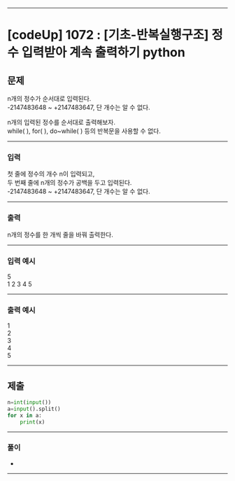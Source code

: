 
---

# [codeUp] 1072 : [기초-반복실행구조] 정수 입력받아 계속 출력하기 python


## 문제
 
n개의 정수가 순서대로 입력된다.   
-2147483648 ~ +2147483647, 단 개수는 알 수 없다.   

n개의 입력된 정수를 순서대로 출력해보자.   
while( ), for( ), do~while( ) 등의 반복문을 사용할 수 없다.   

---
### 입력 

첫 줄에 정수의 개수 n이 입력되고,   
두 번째 줄에 n개의 정수가 공백을 두고 입력된다.   
-2147483648 ~ +2147483647, 단 개수는 알 수 없다.

---
### 출력   

n개의 정수를 한 개씩 줄을 바꿔 출력한다.



---
### 입력 예시

5   
1 2 3 4 5

---
### 출력 예시

1   
2   
3   
4   
5 


---
제출
---
```python
n=int(input())
a=input().split()
for x in a:
    print(x)
```

---
### 풀이
* 
---
